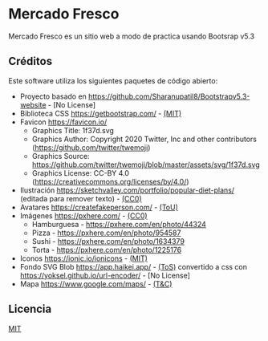 # Mercado Fresco 

Mercado Fresco es un sitio web a modo de practica usando Bootsrap v5.3

## Créditos
Este software utiliza los siguientes paquetes de código abierto:

* Proyecto basado en https://github.com/Sharanupatil8/Bootstrapv5.3-website - [No License]
* Biblioteca CSS https://getbootstrap.com/ - [(MIT)](https://github.com/twbs/bootstrap/blob/main/LICENSE)
* Favicon https://favicon.io/
  *  Graphics Title: 1f37d.svg
  *  Graphics Author: Copyright 2020 Twitter, Inc and other contributors (https://github.com/twitter/twemoji)
  *  Graphics Source: https://github.com/twitter/twemoji/blob/master/assets/svg/1f37d.svg
  *  Graphics License: CC-BY 4.0 (https://creativecommons.org/licenses/by/4.0/) 
* Ilustración https://sketchvalley.com/portfolio/popular-diet-plans/ (editada para remover texto) - [(CC0)](https://creativecommons.org/share-your-work/public-domain/cc0/)
* Avatares https://createfakeperson.com/ - [(ToU)](https://createfakeperson.com/terms-of-use.html)
* Imágenes https://pxhere.com/ - [(CC0)](https://creativecommons.org/share-your-work/public-domain/cc0/)
  *  Hamburguesa - https://pxhere.com/en/photo/44324
  *  Pizza - https://pxhere.com/en/photo/954587
  *  Sushi - https://pxhere.com/en/photo/1634379
  *  Torta - https://pxhere.com/en/photo/1225176
* Iconos https://ionic.io/ionicons - [(MIT)](https://github.com/ionic-team/ionicons/blob/main/LICENSE)
* Fondo SVG Blob https://app.haikei.app/ - [(ToS)](https://haikei.app/terms/) convertido a css con https://yoksel.github.io/url-encoder/ - [No License]
* Mapa https://www.google.com/maps/ - [(T&C)](https://www.google.com/intl/es_CL/help/terms_maps/)

## Licencia

[MIT](https://github.com/Alplox/mercado-fresco/blob/main/LICENSE)